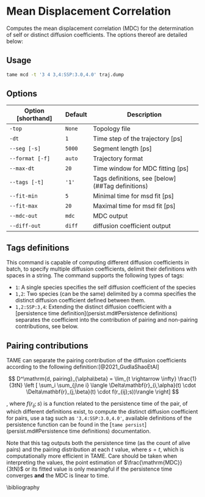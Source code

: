 # Mean Displacement Correlation 

Computes the mean displacement correlation (MDC) for the determination of self
or distinct diffusion coefficients. The options thereof are detailed below:

## Usage

```bash
tame mcd -t '3 4 3,4:SSP:3.0,4.0' traj.dump
```

## Options

| Option [shorthand] | Default | Description                                      |
|--------------------|---------|--------------------------------------------------|
| `-top`             | `None`  | Topology file                                    |
| `-dt`              | `1`     | Time step of the trajectory [ps]                 |
| `--seg [-s]`       | `5000`  | Segment length [ps]                              |
| `--format [-f]`    | `auto`  | Trajectory format                                |
| `--max-dt`         | `20`    | Time window for MDC fitting [ps]                 |
| `--tags [-t]`      | `'1'`   | Tags definitions, see [below](##Tag definitions) |
| `--fit-min`        | `5`     | Minimal time for msd fit [ps]                    |
| `--fit-max`        | `20`    | Maximal time for msd fit [ps]                    |
| `--mdc-out`        | `mdc`   | MDC output                                       |
| `--diff-out`       | `diff`  | diffusion coefficient output                     |

## Tags definitions

This command is capable of computing different diffusion coefficients in batch,
to specify multiple diffusion coefficients, delimit their definitions with
spaces in a string. The command supports the following types of tags:

- `1`: A single species specifies the self diffusion coefficient of the species
- `1,2`: Two species (can be the same) delimited by a comma specifies the
  distinct diffusion coefficient defined between them.
- `1,2:SSP:3,4`: Extending the distinct diffusion coefficient with a
  [persistence time definition](persist.md#Persistence definitions) separates the
  coefficient into the contribution of pairing and non-pairing contributions,
  see below.

## Pairing contributions

TAME can separate the pairing contribution of the diffusion coefficients
according to the following definition:[@2021_GudlaShaoEtAl]

$$ D^\mathrm{d, pairing}_{\alpha\beta} = \lim_{t \rightarrow \infty}
\frac{1}{3tN} \left [ \sum_i \sum_{j\ne i} \langle
\Delta\mathbf{r}_{i,\alpha}(t) \cdot \Delta\mathbf{r}_{j,\beta}(t) \cdot
f(r_{ij};s))\rangle \right] $$

, where $f(r_{ij}; s)$ is a function related to the persistence time of the pair,
of which different definitions exist, to compute the distinct diffusion
coefficient for pairs, use a tag such as `'3,4:SSP:3.0,4.0'`, available
definitions of the persistence function can be found in the [`tame
persist`](persist.md#Persistence time definitions) documentation.

Note that this tag outputs both the persistence time (as the count of alive
pairs) and the pairing distribution at each $t$ value, where $s=t$, which is
computationally more efficient in TAME. Care should be taken when interpreting
the values, the point estimation of $\frac{\mathrm{MDC}}{3tN}$ or its fitted
value is only meaningful if the persistence time converges **and** the
MDC is linear to time.

\bibliography
